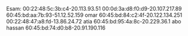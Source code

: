 Esam:
00:22:48:5c:3b:c4-20.113.93.51
00:0d:3a:d8:f0:d9-20.107.217.89
60:45:bd:aa:7b:93-51.12.52.159
omar
60:45:bd:84:c2:4f-20.122.134.251
00:22:48:47:a8:fd-13.86.24.72
atia
60:45:bd:95:4a:8c-20.229.36.1
abo hassan
60:45:bd:74:d0:b8-20.91.190.116
